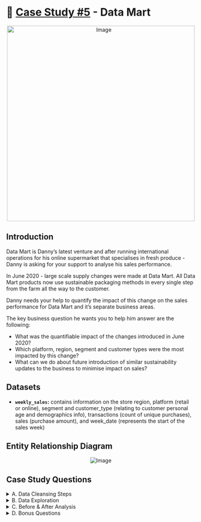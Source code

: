 # :bank: [Case Study #5](https://8weeksqlchallenge.com/case-study-5/) - Data Mart
<p align="center"> <img src="https://8weeksqlchallenge.com/images/case-study-designs/5.png" alt="Image" width="500" height="520">

## Introduction
Data Mart is Danny’s latest venture and after running international operations for his online supermarket that specialises in fresh produce - Danny is asking for your support to analyse his sales performance.

In June 2020 - large scale supply changes were made at Data Mart. All Data Mart products now use sustainable packaging methods in every single step from the farm all the way to the customer.

Danny needs your help to quantify the impact of this change on the sales performance for Data Mart and it’s separate business areas.

The key business question he wants you to help him answer are the following:
  - What was the quantifiable impact of the changes introduced in June 2020?
  - Which platform, region, segment and customer types were the most impacted by this change?
  - What can we do about future introduction of similar sustainability updates to the business to minimise impact on sales?
  
## Datasets
  - **`weekly_sales`:** contains information on the store region, platform (retail or online), segment and customer_type (relating to customer personal age and demographics info), transactions (count of unique purchases), sales (purchase amount), and week_date (represents the start of the sales week)

## Entity Relationship Diagram  
<p align="center"> <img src="https://8weeksqlchallenge.com/images/case-study-5-erd.png" alt="Image">

## Case Study Questions
<details> <summary> A. Data Cleansing Steps </summary> 
  
  1. In a single query, perform the following operations and generate a new table in the data_mart schema named clean_weekly_sales:
  - Convert the week_date to a DATE format
  - Add a week_number as the second column for each week_date value, for example any value from the 1st of January to 7th of January will be 1, 8th to 14th will be 2 etc
  - Add a month_number with the calendar month for each week_date value as the 3rd column
  - Add a calendar_year column as the 4th column containing either 2018, 2019 or 2020 values
  - Add a new column called age_band after the original segment column using the following mapping on the number inside the segment value (segment, age_band): (1, Young Adults), (2, Middle Aged), (3 or 4, Retirees)
  - Add a new demographic column using the following mapping for the first letter in the segment values (segment, demographic): (C, Couples), (F, Families)
  - Ensure all null string values with an "unknown" string value in the original segment column as well as the new age_band and demographic columns
  - Generate a new avg_transaction column as the sales value divided by transactions rounded to 2 decimal places for each record </details>

<details> <summary> B. Data Exploration </summary>
  
  1. What day of the week is used for each week_date value?
  2. What range of week numbers are missing from the dataset?
  3. How many total transactions were there for each year in the dataset?
  4. What is the total sales for each region for each month?
  5. What is the total count of transactions for each platform?
  6. What is the percentage of sales for Retail vs Shopify for each month?
  7. What is the percentage of sales by demographic for each year in the dataset?
  8. Which age_band and demographic values contribute the most to Retail sales?
  9. Can we use the avg_transaction column to find the average transaction size for each year for Retail vs Shopify? If not - how would you calculate it instead? </details>

<details> <summary> C. Before & After Analysis </summary> 

This technique is usually used when we inspect an important event and want to inspect the impact before and after a certain point in time.

Taking the week_date value of 2020-06-15 as the baseline week where the Data Mart sustainable packaging changes came into effect.

We would include all week_date values for 2020-06-15 as the start of the period **after** the change and the previous week_date values would be **before**.

Using this analysis approach - answer the following questions:
  1. What is the total sales for the 4 weeks before and after 2020-06-15? What is the growth or reduction rate in actual values and percentage of sales?
  2. What about the entire 12 weeks before and after?
  3. How do the sale metrics for these 2 periods before and after compare with the previous years in 2018 and 2019? </details>

<details> <summary> D. Bonus Questions </summary> 
  
  1. Which areas of the business have the highest negative impact in sales metrics performance in 2020 for the 12 week before and after period?
  - region
  - platform
  - age_band
  - demographic
  - customer_type
  2. Do you have any further recommendations for Danny’s team at Data Mart or any interesting insights based off this analysis? </details>
